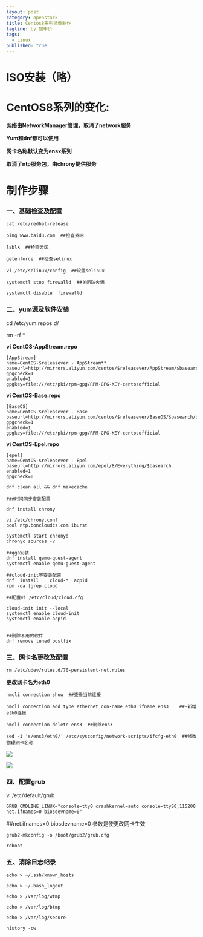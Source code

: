 ```yaml
---
layout: post
category: openstack
title: Centos8系列镜像制作
tagline: by 加甲价
tags: 
  - Linux
published: true
---
```


<!--more-->

# ISO安装（略）

# CentOS8系列的变化:

**网络由NetworkManager管理，取消了network服务**

**Yum和dnf都可以使用**

**网卡名称默认变为ensx系列**

**取消了ntp服务包，由chrony提供服务**



# 制作步骤

### 一、基础检查及配置

```
cat /etc/redhat-release  

ping www.baidu.com  ##检查外网

lsblk  ##检查分区

getenforce  ##检查selinux

vi /etc/selinux/config  ##设置selinux

systemctl stop firewalld  ##关闭防火墙

systemctl disable  firewalld
```



### 二、yum源及软件安装

cd /etc/yum.repos.d/

rm -rf *

**vi** **CentOS-AppStream.repo**

```
[AppStream]
name=CentOS-$releasever - AppStream**
baseurl=http://mirrors.aliyun.com/centos/$releasever/AppStream/$basearch/os/
gpgcheck=1
enabled=1
gpgkey=file:///etc/pki/rpm-gpg/RPM-GPG-KEY-centosofficial
```

**vi CentOS-Base.repo**

```
[BaseOS]
name=CentOS-$releasever - Base
baseurl=http://mirrors.aliyun.com/centos/$releasever/BaseOS/$basearch/os/
gpgcheck=1
enabled=1
gpgkey=file:///etc/pki/rpm-gpg/RPM-GPG-KEY-centosofficial
```

**vi CentOS-Epel.repo**

```
[epel]
name=CentOS-$releasever - Epel
baseurl=http://mirrors.aliyun.com/epel/8/Everything/$basearch
enabled=1
gpgcheck=0
```

 

```
dnf clean all && dnf makecache

###时间同步安装配置

dnf install chrony

vi /etc/chrony.conf
pool ntp.boncloudcs.com iburst

systemctl start chronyd
chronyc sources -v

##qga安装
dnf install qemu-guest-agent
systemctl enable qemu-guest-agent

##cloud-init等安装配置
dnf  install    cloud-*  acpid  
rpm -qa |grep cloud

##配置vi /etc/cloud/cloud.cfg

cloud-init init --local
systemctl enable cloud-init
systemctl enable acpid


##删除不用的软件
dnf remove tuned postfix
```



### 三、网卡名更改及配置

```
rm /etc/udev/rules.d/70-persistent-net.rules
```

**更改网卡名为eth0**

```
nmcli connection show  ##查看当前连接

nmcli connection add type ethernet con-name eth0 ifname ens3    ##·新增eth0连接

nmcli connection delete ens3  ##删除ens3

sed -i 's/ens3/eth0/' /etc/sysconfig/network-scripts/ifcfg-eth0  ##修改物理网卡名称

```

![](https://i.loli.net/2020/08/19/gRiW9IUhsDnClcv.png)

![](https://i.loli.net/2020/08/19/4S69qJyajKZiho8.png)

### 四、配置grub

vi /etc/default/grub

```
GRUB_CMDLINE_LINUX="console=tty0 crashkernel=auto console=ttyS0,115200 net.ifnames=0 biosdevname=0"
```

##net.ifnames=0 biosdevname=0 参数是使更改网卡生效

```
grub2-mkconfig -o /boot/grub2/grub.cfg

reboot
```



### 五、清除日志纪录

```
echo > ~/.ssh/known_hosts

echo > ~/.bash_logout

echo > /var/log/wtmp

echo > /var/log/btmp

echo > /var/log/secure

history -cw
```

